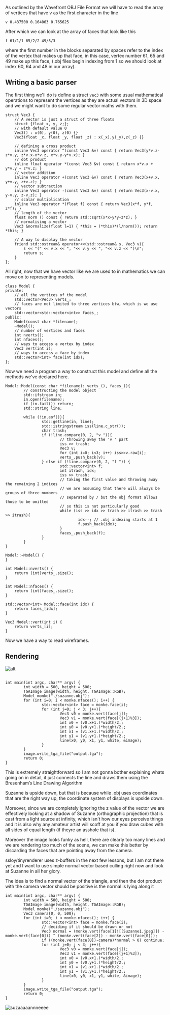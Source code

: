 As outlined by the Wavefront OBJ File Format we will have to read the array of vertices that have v as the first character in the line

```
v 0.437500 0.164063 0.765625
```

After which we can look at the array of faces that look like this

```
f 61/1/1 65/2/2 49/3/3
```

where the first number in the blocks separated by spaces refer to the index of the vertex that makes up that face, in this case, vertex number 61, 65 and 49 make up this face, (.obj files begin indexing from 1 so we should look at index 60, 64 and 48 in our array).

## Writing a basic parser

The first thing we'll do is define a struct `vec3` with some usual mathematical operations to represent the vertices as they are actual vectors in 3D space and we might want to do some regular vector maths with them.

```
struct Vec3 {
	// A vector is just a struct of three floats
	struct {float x, y, z;};
	// with default value 0
	Vec3() : x(0), y(0), z(0) {}
	Vec3(float _x, float _y, float _z) : x(_x),y(_y),z(_z) {}
	
	// defining a cross product
	inline Vec3 operator ^(const Vec3 &v) const { return Vec3(y*v.z-z*v.y, z*v.x-x*v.z, x*v.y-y*v.x); }
	// dot product
	inline float operator *(const Vec3 &v) const { return x*v.x + y*v.y + z*v.z; }
	// vector addition
	inline Vec3 operator +(const Vec3 &v) const { return Vec3(x+v.x, y+v.y, z+v.z); }
	// vector subtraction
	inline Vec3 operator -(const Vec3 &v) const { return Vec3(x-v.x, y-v.y, z-v.z); }
	// scalar multiplication
	inline Vec3 operator *(float f) const { return Vec3(x*f, y*f, z*f); }
	// length of the vector
	float norm () const { return std::sqrt(x*x+y*y+z*z); }
	// normalising a vector
	Vec3 &normalize(float l=1) { *this = (*this)*(l/norm()); return *this; }
	
	// A way to display the vector
	friend std::ostream& operator<<(std::ostream& s, Vec3 v){
		s << "(" << v.x << ", "<< v.y << ", "<< v.z << ")\n";
		return s;
	} 
};
```

All right, now that we have vector like we are used to in mathematics we can move on to representing models.
```
class Model {
private:
	// all the vertices of the model
	std::vector<Vec3> verts_;
	// faces are not limited to three vertices btw, which is we use vectors
	std::vector<std::vector<int>> faces_;
public:
	Model(const char *filename);
	~Model();
	// number of vertices and faces
	int nverts();
	int nfaces();
	// ways to access a vertex by index
	Vec3 vert(int i);
	// ways to access a face by index
	std::vector<int> face(int idx);
};
```

Now we need a program a way to construct this model and define all the methods we've declared here.
```
Model::Model(const char *filename): verts_(), faces_(){
        // constructing the model object
        std::ifstream in;
        in.open(filename);
        if (in.fail()) return;
        std::string line;

        while (!in.eof()){
                std::getline(in, line);
                std::istringstream iss(line.c_str());
                char trash;
                if (!line.compare(0, 2, "v ")){
                        // throwing away the 'v ' part
                        iss >> trash;
                        Vec3 v;
                        for (int i=0; i<3; i++) iss>>v.raw[i];
                        verts_.push_back(v);
                } else if (!line.compare(0, 2, "f ")) {
                        std::vector<int> f;
                        int itrash, idx;
                        iss >> trash;
                        // taking the first value and throwing away the remaining 2 indices
                        // we are assuming that there will always be groups of three numbers 
                        // separated by / but the obj format allows those to be omitted 
                        // so this is not particularly good
                        while (iss >> idx >> trash >> itrash >> trash >> itrash){
                                idx--; // .obj indexing starts at 1
                                f.push_back(idx);
                        }
                        faces_.push_back(f);
                }
        }
}

Model::~Model() {
}

int Model::nverts() {
    return (int)verts_.size();
}

int Model::nfaces() {
    return (int)faces_.size();
}

std::vector<int> Model::face(int idx) {
    return faces_[idx];
}

Vec3 Model::vert(int i) {
    return verts_[i];
}
```

Now we have a way to read wireframes.

## Rendering

![alt](<Suzanne.jpeg>)

```

int main(int argc, char** argv) {
        int width = 500, height = 500;
        TGAImage image(width, height, TGAImage::RGB);
        Model monke("./suzanne.obj");
        for (int i=0; i < monke.nfaces(); i++) {
                std::vector<int> face = monke.face(i);
                for (int j=0; j < 3; j++){
                        Vec3 v0 = monke.vert(face[j]);
                        Vec3 v1 = monke.vert(face[(j+1)%3]);
                        int x0 = (v0.x+1.)*width/2.; 
                        int y0 = (v0.y+1.)*height/2.; 
                        int x1 = (v1.x+1.)*width/2.; 
                        int y1 = (v1.y+1.)*height/2.; 
                        line(x0, y0, x1, y1, white, &image);
                }
        }
        image.write_tga_file("output.tga");
        return 0;
}
```

This is extremely straightforward so I am not gonna bother explaining whats going on in detail, it just connects the line and draws them using the Bresenham’s Line Drawing Algorithm

Suzanne is upside down, but that is because while .obj uses coordinates that are the right way up, the coordinate system of displays is upside down.

Moreover, since we are completely ignoring the z value of the vector we are effectively looking at a shadow of Suzanne (orthographic projection) that is cast from a light source at infinity, which isn't how our eyes perceive things and it is also why any amateur artist will scoff at you if you draw cubes with all sides of equal length (if theyre an asshole that is).

Moreover the image looks funky as hell, there are clearly too many lines and we are rendering too much of the scene, we can make this better by discarding the faces that are pointing away from the camera.

ssloy/tinyrenderer uses z-buffers in the next few lessons, but I am not there yet and I want to use simple normal vector based culling right now and look at Suzanne in all her glory.

The idea is to find a normal vector of the triangle, and then the dot product with the camera vector should be positive is the normal is lying along it

```
int main(int argc, char** argv) {
        int width = 500, height = 500;
        TGAImage image(width, height, TGAImage::RGB);
        Model monke("./suzanne.obj");
        Vec3 camera{0, 0, 500};
        for (int i=0; i < monke.nfaces(); i++) {
                std::vector<int> face = monke.face(i);
                // deciding if it should be drawn or not
                Vec3 normal = (monke.vert(face[1]![[Suzanne1.jpeg]]) - monke.vert(face[0])) ^ (monke.vert(face[2]) - monke.vert(face[0]));
                if ((monke.vert(face[0])-camera)*normal > 0) continue;
                for (int j=0; j < 3; j++){
                        Vec3 v0 = monke.vert(face[j]);
                        Vec3 v1 = monke.vert(face[(j+1)%3]);
                        int x0 = (v0.x+1.)*width/2.; 
                        int y0 = (v0.y+1.)*height/2.; 
                        int x1 = (v1.x+1.)*width/2.; 
                        int y1 = (v1.y+1.)*height/2.; 
                        line(x0, y0, x1, y1, white, &image);
                }
        }
        image.write_tga_file("output.tga");
        return 0;
}
```

![suzaaaaannneeee](<Suzanne1.jpeg>)
